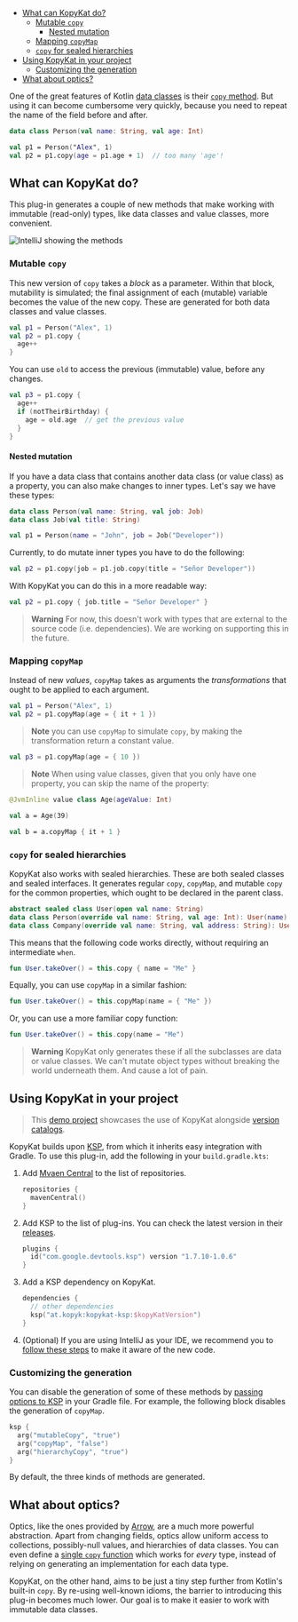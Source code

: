 <!-- TOC -->

* [What can KopyKat do?](#what-can-kopykat-do)
    * [Mutable `copy`](#mutable-copy)
        * [Nested mutation](#nested-mutation)
    * [Mapping `copyMap`](#mapping-copymap)
    * [`copy` for sealed hierarchies](#copy-for-sealed-hierarchies)
* [Using KopyKat in your project](#using-kopykat-in-your-project)
    * [Customizing the generation](#customizing-the-generation)
* [What about optics?](#what-about-optics)
<!-- TOC -->

One of the great features of Kotlin [data classes](https://kotlinlang.org/docs/data-classes.html) is
their [`copy` method](https://kotlinlang.org/docs/data-classes.html#copying). But using it can become cumbersome very
quickly, because you need to repeat the name of the field before and after.

```kotlin
data class Person(val name: String, val age: Int)

val p1 = Person("Alex", 1)
val p2 = p1.copy(age = p1.age + 1)  // too many 'age'!
```

## What can KopyKat do?

This plug-in generates a couple of new methods that make working with immutable (read-only) types, like data classes and
value classes, more convenient.

![IntelliJ showing the methods](https://github.com/kopykat-kt/kopykat/blob/main/intellij.png?raw=true)

### Mutable `copy`

This new version of `copy` takes a *block* as a parameter. Within that block, mutability is simulated; the final
assignment of each (mutable) variable becomes the value of the new copy. These are generated for both data classes and
value classes.

```kotlin
val p1 = Person("Alex", 1)
val p2 = p1.copy { 
  age++
}
```

You can use `old` to access the previous (immutable) value, before any changes.

```kotlin
val p3 = p1.copy { 
  age++
  if (notTheirBirthday) {
    age = old.age  // get the previous value
  }
}
```

#### Nested mutation

If you have a data class that contains another data class (or value class) as a property, you can also make changes to
inner types. Let's say we have these types:

```kotlin
data class Person(val name: String, val job: Job)
data class Job(val title: String)

val p1 = Person(name = "John", job = Job("Developer"))
```

Currently, to do mutate inner types you have to do the following:

```kotlin
val p2 = p1.copy(job = p1.job.copy(title = "Señor Developer"))

```

With KopyKat you can do this in a more readable way:

```kotlin
val p2 = p1.copy { job.title = "Señor Developer" }
```

> **Warning**
> For now, this doesn't work with types that are external to the source code (i.e. dependencies). We are working on
> supporting this in the future.

### Mapping `copyMap`

Instead of new *values*, `copyMap` takes as arguments the *transformations* that ought to be applied to each argument.

```kotlin
val p1 = Person("Alex", 1)
val p2 = p1.copyMap(age = { it + 1 })
```

> **Note**
> you can use `copyMap` to simulate `copy`, by making the transformation return a constant value.

```kotlin
val p3 = p1.copyMap(age = { 10 })
```

> **Note**
> When using value classes, given that you only have one property, you can skip the name of the property:

```kotlin
@JvmInline value class Age(ageValue: Int)

val a = Age(39)

val b = a.copyMap { it + 1 }
```

### `copy` for sealed hierarchies

KopyKat also works with sealed hierarchies. These are both sealed classes and sealed interfaces. It generates
regular `copy`, `copyMap`, and mutable `copy` for the common properties, which ought to be declared in the parent class.

```kotlin
abstract sealed class User(open val name: String)
data class Person(override val name: String, val age: Int): User(name)
data class Company(override val name: String, val address: String): User(name)
```

This means that the following code works directly, without requiring an intermediate `when`.

```kotlin
fun User.takeOver() = this.copy { name = "Me" }
```

Equally, you can use `copyMap` in a similar fashion:

```kotlin
fun User.takeOver() = this.copyMap(name = { "Me" })
```

Or, you can use a more familiar copy function:

```kotlin
fun User.takeOver() = this.copy(name = "Me")
```

> **Warning**
> KopyKat only generates these if all the subclasses are data or value classes. We can't mutate object types without
> breaking the world underneath them. And cause a lot of pain.

## Using KopyKat in your project

> This [demo project](https://github.com/kopykat-kt/kopykat-demo) showcases the use of KopyKat
> alongside [version catalogs](https://docs.gradle.org/7.0-rc-1/release-notes.html#centralized-versions).

KopyKat builds upon [KSP](https://kotlinlang.org/docs/ksp-overview.html), from which it inherits easy integration with
Gradle. To use this plug-in, add the following in your `build.gradle.kts`:

1. Add [Mvaen Central](https://search.maven.org/) to the list of repositories.

    ```kotlin
    repositories {
      mavenCentral()
    }
    ```

2. Add KSP to the list of plug-ins. You can check the latest version in their [releases](https://github.com/google/ksp/releases/).

    ```kotlin
    plugins {
      id("com.google.devtools.ksp") version "1.7.10-1.0.6"
    }
    ```

3. Add a KSP dependency on KopyKat.

    ```kotlin
    dependencies {
      // other dependencies
      ksp("at.kopyk:kopykat-ksp:$kopyKatVersion")
    }
    ```

4. (Optional) If you are using IntelliJ as your IDE, we recommend you to [follow these steps](https://kotlinlang.org/docs/ksp-quickstart.html#make-ide-aware-of-generated-code) to make it aware of the new code.

### Customizing the generation

You can disable the generation of some of these methods by [passing options to KSP](https://kotlinlang.org/docs/ksp-quickstart.html#pass-options-to-processors) in your Gradle file. For example, the following block disables the generation of `copyMap`.

```kotlin
ksp {
  arg("mutableCopy", "true")
  arg("copyMap", "false")
  arg("hierarchyCopy", "true")
}
```

By default, the three kinds of methods are generated.

## What about optics?

Optics, like the ones provided by [Arrow](https://arrow-kt.io/docs/optics/), are a much more powerful abstraction. Apart from changing fields, optics allow uniform access to collections, possibly-null values, and hierarchies of data classes. You can even define a [single `copy` function](https://github.com/arrow-kt/arrow/pull/2777) which works for _every_ type, instead of relying on generating an implementation for each data type.

KopyKat, on the other hand, aims to be just a tiny step further from Kotlin's built-in `copy`. By re-using well-known idioms, the barrier to introducing this plug-in becomes much lower. Our goal is to make it easier to work with immutable data classes.
